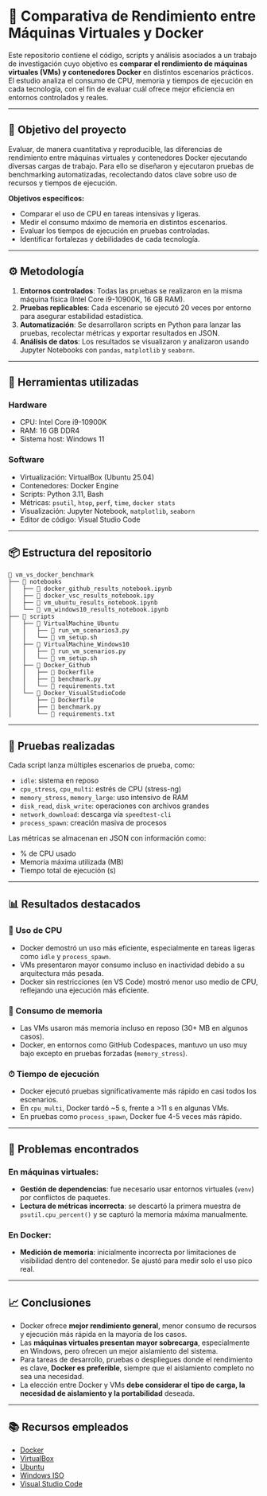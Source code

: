 # 🧪 Comparativa de Rendimiento entre Máquinas Virtuales y Docker

Este repositorio contiene el código, scripts y análisis asociados a un trabajo de investigación cuyo objetivo es **comparar el rendimiento de máquinas virtuales (VMs) y contenedores Docker** en distintos escenarios prácticos. El estudio analiza el consumo de CPU, memoria y tiempos de ejecución en cada tecnología, con el fin de evaluar cuál ofrece mejor eficiencia en entornos controlados y reales.

---

## 📌 Objetivo del proyecto

Evaluar, de manera cuantitativa y reproducible, las diferencias de rendimiento entre máquinas virtuales y contenedores Docker ejecutando diversas cargas de trabajo. Para ello se diseñaron y ejecutaron pruebas de benchmarking automatizadas, recolectando datos clave sobre uso de recursos y tiempos de ejecución.

**Objetivos específicos:**

- Comparar el uso de CPU en tareas intensivas y ligeras.
- Medir el consumo máximo de memoria en distintos escenarios.
- Evaluar los tiempos de ejecución en pruebas controladas.
- Identificar fortalezas y debilidades de cada tecnología.

---

## ⚙️ Metodología

1. **Entornos controlados**: Todas las pruebas se realizaron en la misma máquina física (Intel Core i9-10900K, 16 GB RAM).
2. **Pruebas replicables**: Cada escenario se ejecutó 20 veces por entorno para asegurar estabilidad estadística.
3. **Automatización**: Se desarrollaron scripts en Python para lanzar las pruebas, recolectar métricas y exportar resultados en JSON.
4. **Análisis de datos**: Los resultados se visualizaron y analizaron usando Jupyter Notebooks con `pandas`, `matplotlib` y `seaborn`.

---

## 🧰 Herramientas utilizadas

### Hardware
- CPU: Intel Core i9-10900K
- RAM: 16 GB DDR4
- Sistema host: Windows 11

### Software
- Virtualización: VirtualBox (Ubuntu 25.04)
- Contenedores: Docker Engine
- Scripts: Python 3.11, Bash
- Métricas: `psutil`, `htop`, `perf`, `time`, `docker stats`
- Visualización: Jupyter Notebook, `matplotlib`, `seaborn`
- Editor de código: Visual Studio Code

---

## 📦 Estructura del repositorio

```
📁 vm_vs_docker_benchmark
├── 📁 notebooks
│   ├── 📄 docker_github_results_notebook.ipynb
│   ├── 📄 docker_vsc_results_notebook.ipy
│   ├── 📄 vm_ubuntu_results_notebook.ipynb
│   └── 📄 vm_windows10_results_notebook.ipynb
├── 📁 scripts
│   ├── 📁 VirtualMachine_Ubuntu
│   │   ├── 📄 run_vm_scenarios3.py
│   │   └── 📄 vm_setup.sh
│   ├── 📁 VirtualMachine_Windows10
│   │   ├── 📄 run_vm_scenarios.py
│   │   └── 📄 vm_setup.sh
│   ├── 📁 Docker_Github
│   │   ├── 📄 Dockerfile
│   │   ├── 📄 benchmark.py
│   │   └── 📄 requirements.txt
│   └── 📁 Docker_VisualStudioCode
│       ├── 📄 Dockerfile
│       ├── 📄 benchmark.py
│       └── 📄 requirements.txt
```

---

## 🧪 Pruebas realizadas

Cada script lanza múltiples escenarios de prueba, como:

- `idle`: sistema en reposo
- `cpu_stress`, `cpu_multi`: estrés de CPU (stress-ng)
- `memory_stress`, `memory_large`: uso intensivo de RAM
- `disk_read`, `disk_write`: operaciones con archivos grandes
- `network_download`: descarga vía `speedtest-cli`
- `process_spawn`: creación masiva de procesos

Las métricas se almacenan en JSON con información como:

- % de CPU usado
- Memoria máxima utilizada (MB)
- Tiempo total de ejecución (s)

---

## 📊 Resultados destacados

### 🔧 Uso de CPU

- Docker demostró un uso más eficiente, especialmente en tareas ligeras como `idle` y `process_spawn`.
- VMs presentaron mayor consumo incluso en inactividad debido a su arquitectura más pesada.
- Docker sin restricciones (en VS Code) mostró menor uso medio de CPU, reflejando una ejecución más eficiente.

### 💾 Consumo de memoria

- Las VMs usaron más memoria incluso en reposo (30+ MB en algunos casos).
- Docker, en entornos como GitHub Codespaces, mantuvo un uso muy bajo excepto en pruebas forzadas (`memory_stress`).

### ⏱ Tiempo de ejecución

- Docker ejecutó pruebas significativamente más rápido en casi todos los escenarios.
- En `cpu_multi`, Docker tardó ~5 s, frente a >11 s en algunas VMs.
- En pruebas como `process_spawn`, Docker fue 4-5 veces más rápido.

---

## 🧩 Problemas encontrados

### En máquinas virtuales:

- **Gestión de dependencias**: fue necesario usar entornos virtuales (`venv`) por conflictos de paquetes.
- **Lectura de métricas incorrecta**: se descartó la primera muestra de `psutil.cpu_percent()` y se capturó la memoria máxima manualmente.

### En Docker:

- **Medición de memoria**: inicialmente incorrecta por limitaciones de visibilidad dentro del contenedor. Se ajustó para medir solo el uso pico real.

---

## 📈 Conclusiones

- Docker ofrece **mejor rendimiento general**, menor consumo de recursos y ejecución más rápida en la mayoría de los casos.
- Las **máquinas virtuales presentan mayor sobrecarga**, especialmente en Windows, pero ofrecen un mejor aislamiento del sistema.
- Para tareas de desarrollo, pruebas o despliegues donde el rendimiento es clave, **Docker es preferible**, siempre que el aislamiento completo no sea una necesidad.
- La elección entre Docker y VMs **debe considerar el tipo de carga, la necesidad de aislamiento y la portabilidad** deseada.

---

## 📚 Recursos empleados

- [Docker](https://www.docker.com/products/docker-desktop/)
- [VirtualBox](https://www.virtualbox.org)
- [Ubuntu](https://ubuntu.com/download/desktop)
- [Windows ISO](https://www.microsoft.com/es-es/software-download/windows10ISO)
- [Visual Studio Code](https://code.visualstudio.com)


